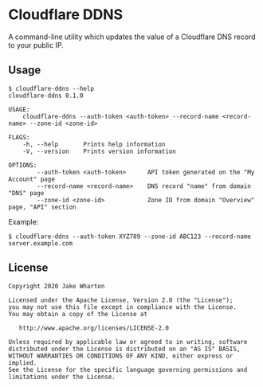 Cloudflare DDNS
===============

A command-line utility which updates the value of a Cloudflare DNS record to your public IP.


Usage
-----

```
$ cloudflare-ddns --help
cloudflare-ddns 0.1.0

USAGE:
    cloudflare-ddns --auth-token <auth-token> --record-name <record-name> --zone-id <zone-id>

FLAGS:
    -h, --help       Prints help information
    -V, --version    Prints version information

OPTIONS:
        --auth-token <auth-token>      API token generated on the "My Account" page
        --record-name <record-name>    DNS record "name" from domain "DNS" page
        --zone-id <zone-id>            Zone ID from domain "Overview" page, "API" section
```

Example:

```
$ cloudflare-ddns --auth-token XYZ789 --zone-id ABC123 --record-name server.example.com
```



License
-------

    Copyright 2020 Jake Wharton

    Licensed under the Apache License, Version 2.0 (the "License");
    you may not use this file except in compliance with the License.
    You may obtain a copy of the License at

       http://www.apache.org/licenses/LICENSE-2.0

    Unless required by applicable law or agreed to in writing, software
    distributed under the License is distributed on an "AS IS" BASIS,
    WITHOUT WARRANTIES OR CONDITIONS OF ANY KIND, either express or implied.
    See the License for the specific language governing permissions and
    limitations under the License.
